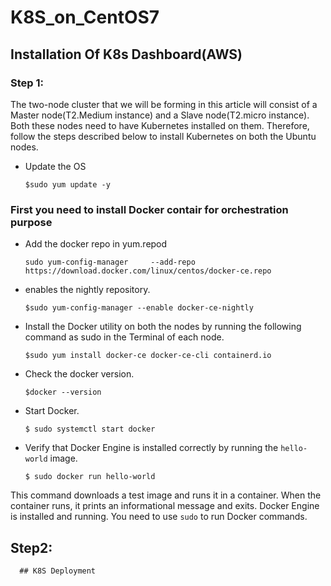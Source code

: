 # K8S_on_CentOS7

## Installation Of K8s Dashboard(AWS)

### Step 1: 
The two-node cluster that we will be forming in this article will consist of a
Master node(T2.Medium instance) and a Slave node(T2.micro instance). Both these nodes need to
have Kubernetes installed on them. Therefore, follow the steps described below to install
Kubernetes on both the Ubuntu nodes.

* Update the OS
   ```
   $sudo yum update -y       
   ```
### First you need to install Docker contair for orchestration purpose
* Add the docker repo in yum.repod
   ```
   sudo yum-config-manager     --add-repo     https://download.docker.com/linux/centos/docker-ce.repo     
   ```
* enables the nightly repository.
   ```
   $sudo yum-config-manager --enable docker-ce-nightly      
   ```
* Install the Docker utility on both the nodes by
   running the following command as sudo in the Terminal
   of each node.
   ```
   $sudo yum install docker-ce docker-ce-cli containerd.io
   ```
* Check the docker version.
   ```
   $docker --version
   ```
* Start Docker.
   ```
   $ sudo systemctl start docker
   ```
* Verify that Docker Engine is installed correctly by running the ```hello-world``` image.
   ```
   $ sudo docker run hello-world
   ```
This command downloads a test image and runs it in a container. When the container runs, it prints an informational message and exits. Docker Engine is installed and running. You need to use ```sudo``` to run Docker commands.
## Step2:
      ## K8S Deployment

